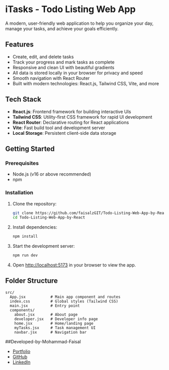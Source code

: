 # iTasks - Todo Listing Web App

A modern, user-friendly web application to help you organize your day, manage your tasks, and achieve your goals efficiently.

## Features
- Create, edit, and delete tasks
- Track your progress and mark tasks as complete
- Responsive and clean UI with beautiful gradients
- All data is stored locally in your browser for privacy and speed
- Smooth navigation with React Router
- Built with modern technologies: React.js, Tailwind CSS, Vite, and more

## Tech Stack
- **React.js**: Frontend framework for building interactive UIs
- **Tailwind CSS**: Utility-first CSS framework for rapid UI development
- **React Router**: Declarative routing for React applications
- **Vite**: Fast build tool and development server
- **Local Storage**: Persistent client-side data storage

## Getting Started

### Prerequisites
- Node.js (v16 or above recommended)
- npm 

### Installation
1. Clone the repository:
   ```sh
   git clone https://github.com/faisalzGIT/Todo-Listing-Web-App-by-React
   cd Todo-Listing-Web-App-by-React
   ```
2. Install dependencies:
   ```sh
   npm install
   ```
3. Start the development server:
   ```sh
   npm run dev
   ```
4. Open [http://localhost:5173](http://localhost:5173) in your browser to view the app.

## Folder Structure
```
src/
  App.jsx           # Main app component and routes
  index.css         # Global styles (Tailwind CSS)
  main.jsx          # Entry point
  components/
    about.jsx       # About page
    developer.jsx   # Developer info page
    home.jsx        # Home/landing page
    myTasks.jsx     # Task management UI
    navbar.jsx      # Navigation bar
```



##Developed-by-Mohammad-Faisal

- [Portfolio](https://faisalzportfolio.netlify.app/)
- [GitHub](https://github.com/faisalzGIT)
- [LinkedIn](https://linkedin.com/in/faisalz1)
